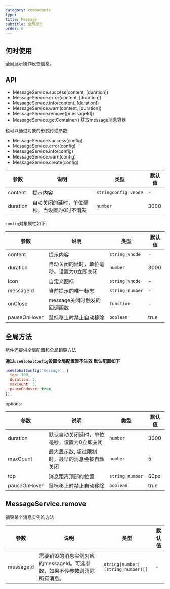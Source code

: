 ```yaml
---
category: components
type:
title: Message
subtitle: 全局提示
order: 0
---
```




## 何时使用

全局展示操作反馈信息。

## API

- MessageService.success(content, [duration])
- MessageService.error(content, [duration])
- MessageService.info(content, [duration])
- MessageService.warn(content, [duration])
- MessageService.remove([messageId])
- MessageService.getContainer() 获取message消息容器

也可以通过对象的形式传递参数

- MessageService.success(config)
- MessageService.error(config)
- MessageService.info(config)
- MessageService.warn(config)
- MessageService.create(config)

|参数|说明|类型|默认值|
|--------|-----------------------------------------|---------------------|------|
|content|提示内容|`stringconfig\|vnode`|-|
|duration|自动关闭的延时，单位毫秒。当设置为0时不消失|`number`|3000|

`config`对象属性如下:

|参数|说明|类型|默认值|
|------------|---------------------------------------|--------------|------|
|content|提示内容|`string\|vnode`|-|
|duration|自动关闭的延时，单位毫秒。设置为0立即关闭|`number`|3000|
|icon|自定义图标|`string\|vnode`|-|
|messageId|当前提示的唯一标志|`string\|number`|-|
|onClose|message关闭时触发的回调函数|`function`|-|
|pauseOnHover|鼠标移上时禁止自动移除|`boolean`|true|

## 全局方法

组件还提供全局配置和全局销毁方法

**通过`useGlobalConfig`设置全局配置暂不生效 默认配置如下**

```javascript
useGlobalConfig('message', {
  top: 100,
  duration: 2,
  maxCount: 3,
  pauseOnHover: true,
});
```

options:

|参数|说明|类型|默认值|
|------------|----------------------------------------------|--------------|------|
|duration|默认自动关闭延时，单位毫秒，设置为0立即关闭|`number`|3000|
|maxCount|最大显示数, 超过限制时，最早的消息会被自动关闭|`number`|5|
|top|消息距离顶部的位置|`string\|number`|60px|
|pauseOnHover|鼠标移上时禁止自动移除|`boolean`|true|

## MessageService.remove

销毁某个消息实例的方法

|参数|说明|类型|默认值|
|------------|----------------------------------------------|--------------|------|
|messageId|需要销毁的消息实例对应的messageId。可选参数，如果不传参数则清除所有消息。|`string\|number\|(string\|number)[]`|-|
